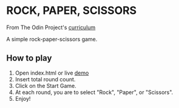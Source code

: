 # ROCK, PAPER, SCISSORS

From The Odin Project's [curriculum](https://www.theodinproject.com/courses/web-development-101/lessons/rock-paper-scissors?ref=lnav)

A simple rock-paper-scissors game.

## How to play

1. Open index.html or live [demo](https://sarpisik.github.io/rock-paper-scissors/)
2. Insert total round count.
3. Click on the Start Game.
4. At each round, you are to select "Rock", "Paper", or "Scissors".
5. Enjoy!
